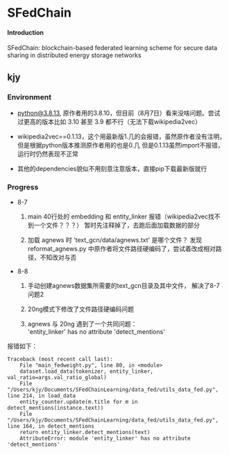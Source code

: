 # SFedChain

#### Introduction
SFedChain: blockchain-based federated learning scheme for secure data sharing in distributed energy storage networks

## kjy

### Environment

- python@3.8.13, 原作者用的3.8.10，但目前（8月7日）看来没啥问题。尝试过更高的版本比如 3.10 甚至 3.9 都不行（无法下载wikipedia2vec）

- wikipedia2vec==0.1.13，这个用最新版1.几的会报错，虽然原作者没有注明，但是根据python版本推测原作者用的也是0.几
    但是0.1.13虽然import不报错，运行时仍然表现不正常

- 其他的dependencies貌似不用刻意注意版本，直接pip下载最新版就行

### Progress

- 8-7
    1. main 40行处的 embedding 和 entity_linker
       报错（wikipedia2vec找不到一个文件？？？）
       暂时先注释掉了，去跑后面加载数据的部分

    2. 加载 agnews 时 'text_gcn/data/agnews.txt' 是哪个文件？
       发现 reformat_agnews.py
       中原作者将文件路径硬编码了，尝试着改成相对路径，不知改对与否

- 8-8
    1. 手动创建agnews数据集所需要的text_gcn目录及其中文件，
       解决了8-7 问题2

    2. 20ng模式下修改了文件路径硬编码问题

    3. agnews 与 20ng 遇到了一个共同问题：  
       'entity_linker' has no attribute 'detect_mentions'

报错如下：
```
Traceback (most recent call last):
    File "main_fedweight.py", line 80, in <module>
    dataset.load_data(tokenizer, entity_linker, val_ratio=args.val_ratio_global)
    File "/Users/kjy/Documents/SFedChainLearning/data_fed/utils_data_fed.py", line 214, in load_data
    entity_counter.update(m.title for m in detect_mentions(instance.text))
    File "/Users/kjy/Documents/SFedChainLearning/data_fed/utils_data_fed.py", line 164, in detect_mentions
    return entity_linker.detect_mentions(text)
    AttributeError: module 'entity_linker' has no attribute 'detect_mentions'
```

